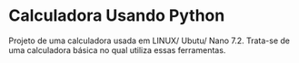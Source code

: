 # Calculadora Usando Python
 Projeto de uma calculadora usada em LINUX/ Ubutu/ Nano 7.2. Trata-se de uma calculadora básica no qual utiliza essas ferramentas.
